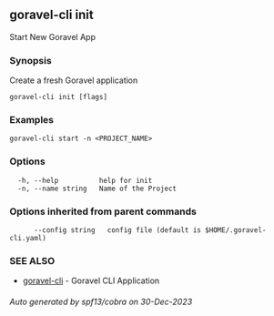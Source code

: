 ## goravel-cli init

Start New Goravel App

### Synopsis

Create a fresh Goravel application

```
goravel-cli init [flags]
```

### Examples

```
goravel-cli start -n <PROJECT_NAME>
```

### Options

```
  -h, --help          help for init
  -n, --name string   Name of the Project
```

### Options inherited from parent commands

```
      --config string   config file (default is $HOME/.goravel-cli.yaml)
```

### SEE ALSO

* [goravel-cli](goravel-cli.md)	 - Goravel CLI Application

###### Auto generated by spf13/cobra on 30-Dec-2023
